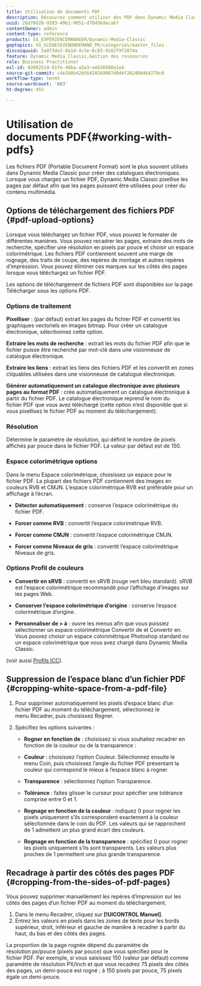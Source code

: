 ```yaml
---
title: Utilisation de documents PDF
description: Découvrez comment utiliser des PDF dans Dynamic Media Classic.
uuid: 26d70d28-9393-49b1-9051-d70456deca67
contentOwner: admin
content-type: reference
products: SG_EXPERIENCEMANAGER/Dynamic-Media-Classic
geptopics: SG_SCENESEVENONDEMAND_PK/categories/master_files
discoiquuid: 5a073de3-6b1d-4c3e-8c03-9182f9f3874a
feature: Dynamic Media Classic,Gestion des ressources
role: Business Practitioner
exl-id: 02892514-61fe-48ba-a2e3-eeb30580a1e4
source-git-commit: c4e2b8b42b56420269087d0d4f262490464270c0
workflow-type: tm+mt
source-wordcount: '663'
ht-degree: 45%

---
```


# Utilisation de documents PDF{#working-with-pdfs}

Les fichiers PDF (Portable Document Format) sont le plus souvent utilisés dans Dynamic Media Classic pour créer des catalogues électroniques. Lorsque vous chargez un fichier PDF, Dynamic Media Classic pixellise les pages par défaut afin que les pages puissent être utilisées pour créer du contenu multimédia.

## Options de téléchargement des fichiers PDF {#pdf-upload-options}

Lorsque vous téléchargez un fichier PDF, vous pouvez le formater de différentes manières. Vous pouvez recadrer les pages, extraire des mots de recherche, spécifier une résolution en pixels par pouce et choisir un espace colorimétrique. Les fichiers PDF contiennent souvent une marge de rognage, des traits de coupe, des repères de montage et autres repères d’impression. Vous pouvez éliminer ces marques sur les côtés des pages lorsque vous téléchargez un fichier PDF.

Les options de téléchargement de fichiers PDF sont disponibles sur la page Télécharger sous les options PDF.

### Options de traitement

**Pixelliser**  : (par défaut) extrait les pages du fichier PDF et convertit les graphiques vectoriels en images bitmap. Pour créer un catalogue électronique, sélectionnez cette option.

**Extraire les mots de recherche**  : extrait les mots du fichier PDF afin que le fichier puisse être recherché par mot-clé dans une visionneuse de catalogue électronique.

**Extraire les liens**  : extrait les liens des fichiers PDF et les convertit en zones cliquables utilisées dans une visionneuse de catalogue électronique.

**Générer automatiquement un catalogue électronique avec plusieurs pages au format PDF**  : crée automatiquement un catalogue électronique à partir du fichier PDF. Le catalogue électronique reprend le nom du fichier PDF que vous avez téléchargé (cette option n’est disponible que si vous pixellisez le fichier PDF au moment du téléchargement).

### Résolution

Détermine le paramètre de résolution, qui définit le nombre de pixels affichés par pouce dans le fichier PDF. La valeur par défaut est de 150.

### Espace colorimétrique options

Dans le menu Espace colorimétrique, choisissez un espace pour le fichier PDF. La plupart des fichiers PDF contiennent des images en couleurs RVB et CMJN. L’espace colorimétrique RVB est préférable pour un affichage à l’écran.

* **Détecter automatiquement**  : conserve l’espace colorimétrique du fichier PDF.

* **Forcer comme RVB**  : convertit l’espace colorimétrique RVB.

* **Forcer comme CMJN**  : convertit l’espace colorimétrique CMJN.

* **Forcer comme Niveaux de gris**  : convertit l’espace colorimétrique Niveaux de gris.

### Options Profil de couleurs

* **Convertir en sRVB**  : convertit en sRVB (rouge vert bleu standard). sRVB est l’espace colorimétrique recommandé pour l’affichage d’images sur les pages Web.

* **Conserver l’espace colorimétrique d’origine**  : conserve l’espace colorimétrique d’origine.

* **Personnaliser de > à**  : ouvre les menus afin que vous puissiez sélectionner un espace colorimétrique Convertir de et Convertir en. Vous pouvez choisir un espace colorimétrique Photoshop standard ou un espace colorimétrique que vous avez chargé dans Dynamic Media Classic.

(voir aussi [Profils ICC](/help/icc-profiles.md#icc_profiles)).

## Suppression de l’espace blanc d’un fichier PDF {#cropping-white-space-from-a-pdf-file}

1. Pour supprimer automatiquement les pixels d’espace blanc d’un fichier PDF au moment du téléchargement, sélectionnez le menu Recadrer, puis choisissez Rogner.
1. Spécifiez les options suivantes :

   * **Rogner en fonction de**  : choisissez si vous souhaitez recadrer en fonction de la couleur ou de la transparence :

   * **Couleur**  : choisissez l’option Couleur. Sélectionnez ensuite le menu Coin, puis choisissez l’angle du fichier PDF présentant la couleur qui correspond le mieux à l’espace blanc à rogner.

   * **Transparence**  : sélectionnez l’option Transparence.

   * **Tolérance**  : faites glisser le curseur pour spécifier une tolérance comprise entre 0 et 1.

   * **Rognage en fonction de la couleur**  : indiquez 0 pour rogner les pixels uniquement s’ils correspondent exactement à la couleur sélectionnée dans le coin du PDF. Les valeurs qui se rapprochent de 1 admettent un plus grand écart des couleurs.

   * **Rognage en fonction de la transparence**  : spécifiez 0 pour rogner les pixels uniquement s’ils sont transparents. Les valeurs plus proches de 1 permettent une plus grande transparence.

## Recadrage à partir des côtés des pages PDF {#cropping-from-the-sides-of-pdf-pages}

Vous pouvez supprimer manuellement les repères d’impression sur les côtés des pages d’un fichier PDF au moment du téléchargement.

1. Dans le menu Recadrer, cliquez sur **[!UICONTROL Manuel]**.
1. Entrez les valeurs en pixels dans les zones de texte pour les bords supérieur, droit, inférieur et gauche de manière à recadrer à partir du haut, du bas et des côtés des pages.

La proportion de la page rognée dépend du paramètre de résolution px/pouce (pixels par pouce) que vous spécifiez pour le fichier PDF. Par exemple, si vous saisissez 150 (valeur par défaut) comme paramètre de résolution PX/Inch et que vous recadrez 75 pixels des côtés des pages, un demi-pouce est rogné ; à 150 pixels par pouce, 75 pixels égale un demi-pouce.
